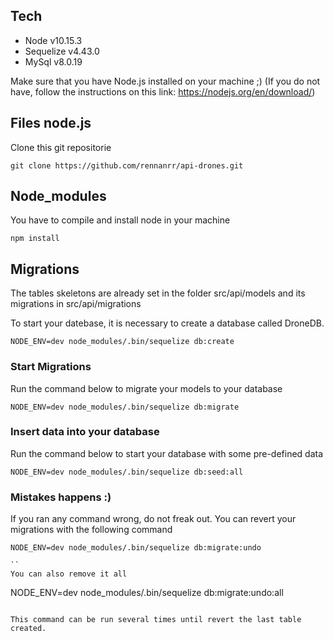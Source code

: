 ## Tech

- Node v10.15.3
- Sequelize v4.43.0
- MySql v8.0.19


Make sure that you have Node.js installed on your machine ;)
(If you do not have, follow the instructions on this link: https://nodejs.org/en/download/)

## Files node.js
Clone this git repositorie 
```
git clone https://github.com/rennanrr/api-drones.git
```

## Node_modules
You have to compile and install node in your machine
```
npm install 
```

## Migrations
The tables skeletons are already set in the folder src/api/models and its migrations in src/api/migrations

To start your datebase, it is necessary to create a database called DroneDB.
```
NODE_ENV=dev node_modules/.bin/sequelize db:create
```

### Start Migrations
Run the command below to migrate your models to your database
```
NODE_ENV=dev node_modules/.bin/sequelize db:migrate
```

### Insert data into your database
Run the command below to start your database with some pre-defined data
```
NODE_ENV=dev node_modules/.bin/sequelize db:seed:all
```

### Mistakes happens :)
If you ran any command wrong, do not freak out. You can revert your migrations with the following command
```
NODE_ENV=dev node_modules/.bin/sequelize db:migrate:undo

``
You can also remove it all
```
NODE_ENV=dev node_modules/.bin/sequelize db:migrate:undo:all

```

This command can be run several times until revert the last table created.

